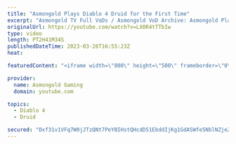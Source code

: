 ```yaml
---
title: "Asmongold Plays Diablo 4 Druid for the First Time"
excerpt: "Asmongold TV Full VoDs / Asmongold VoD Archive: Asmongold Plays Diablo IV Druid for the first Time going over all the ..."
originalUrl: https://youtube.com/watch?v=LX0R4tTTbIw
type: video
length: PT2H41M34S
publishedDateTime: 2023-03-26T16:55:23Z
heat: 

featuredContent: "<iframe width=\"800\" height=\"500\" frameborder=\"0\" src=\"https://www.youtube.com/embed/LX0R4tTTbIw\" allow=\"accelerometer; autoplay; encrypted-media; gyroscope; picture-in-picture\" allowfullscreen></iframe>"

provider:
  name: Asmongold Gaming
  domain: youtube.com

topics:
  - Diablo 4
  - Druid

secured: "Dxf31v1VFq7W0jJTzQNt7PeYBIHstQHcdD51EbddIjKg1GdASWfe5NblNZjeZ8kfQXD+rrik1FZW0tp3ItO/44G46I7fXF/r5qwFLNjeZuD1FSvwMeZGtjv3Bl53upj0n08VgbzoPObvZPa0zxuG2xiLxGxxjmCJTvN7VfN11gasgbMF1IGoa9sV645fnHymq9pc1rOx+Yy1jsLUHahNw8HvPwFH1OetkAhv5oC4ZcBLK9MvslJjasFgus8Uen6rvgnmDI6iBZtL2EWC5I5G0+PVuJOftR2T1EfYK8h0xnFoU01tyJfZ6800fNQeBM1ibKFhTlWuX3E48V+1tnVzRTQqBA6WxvwjZ7R3gOCpmguS68aBuRFITcCiXndhsJL0Zx8oYYz9LXEINyC/avqZsw==;IC8cQDLfAu9NGiF3SlSxUw=="
---
```


